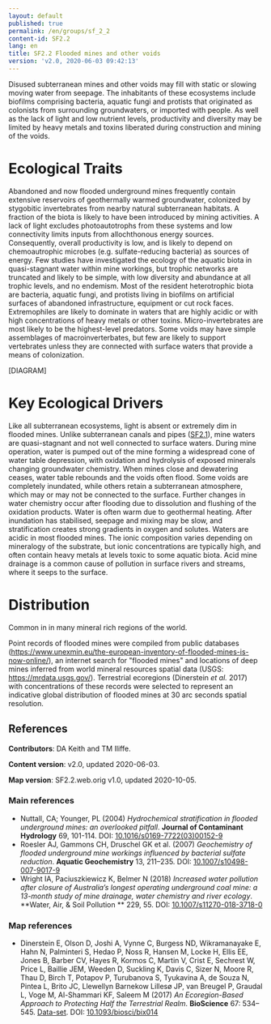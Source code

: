 ```yaml
---
layout: default
published: true
permalink: /en/groups/sf_2_2
content-id: SF2.2
lang: en
title: SF2.2 Flooded mines and other voids
version: 'v2.0, 2020-06-03 09:42:13'
---
```


Disused subterranean mines and other voids may fill with static or slowing moving water from seepage. The inhabitants of these ecosystems include biofilms comprising bacteria, aquatic fungi and protists that originated as colonists from surrounding groundwaters, or imported with people.  As well as the lack of light and low nutrient levels, productivity and diversity may be limited by heavy metals and toxins liberated during construction and mining of the voids.

# Ecological Traits
 
Abandoned and now flooded underground mines frequently contain extensive reservoirs of geothermally warmed groundwater, colonized by stygobitic invertebrates from nearby natural subterranean habitats. A fraction of the biota is likely to have been introduced by mining activities. A lack of light excludes photoautotrophs from these systems and low connectivity limits inputs from allochthonous energy sources. Consequently, overall productivity is low, and is likely to depend on chemoautrophic microbes (e.g. sulfate-reducing bacteria) as sources of energy. Few studies have investigated the ecology of the aquatic biota in quasi-stagnant water within mine workings, but trophic networks are truncated and likely to be simple, with low diversity and abundance at all trophic levels, and no endemism.  Most of the resident heterotrophic biota are bacteria, aquatic fungi, and protists living in biofilms on artificial surfaces of abandoned infrastructure, equipment or cut rock faces. Extremophiles are likely to dominate in waters that are highly acidic or with high concentrations of heavy metals or other toxins. Micro-invertebrates are most likely to be the highest-level predators. Some voids may have simple assemblages of macroinverterbates, but few are likely to support vertebrates unless they are connected with surface waters that provide a means of colonization.

[DIAGRAM]

# Key Ecological Drivers
 
Like all subterranean ecosystems, light is absent or extremely dim in flooded mines. Unlike subterranean canals and pipes ([SF2.1](/explore/groups/SF2.1)), mine waters are quasi-stagnant and not well connected to surface waters. During mine operation, water is pumped out of the mine forming a widespread cone of water table depression, with oxidation and hydrolysis of exposed minerals changing groundwater chemistry. When mines close and dewatering ceases, water table rebounds and the voids often flood. Some voids are completely inundated, while others retain a subterranean atmosphere, which may or may not be connected to the surface. Further changes in water chemistry occur after flooding due to dissolution and flushing of the oxidation products. Water is often warm due to geothermal heating. After inundation has stabilised, seepage and mixing may be slow, and stratification creates strong gradients in oxygen and solutes. Waters are acidic in most flooded mines. The ionic composition varies depending on mineralogy of the substrate, but ionic concentrations are typically high, and often contain heavy metals at levels toxic to some aquatic biota. Acid mine drainage is a common cause of pollution in surface rivers and streams, where it seeps to the surface. 
 
# Distribution
 
Common in in many mineral rich regions of the world.

Point records of flooded mines were compiled from public databases (https://www.unexmin.eu/the-european-inventory-of-flooded-mines-is-now-online/), an internet search for "flooded mines" and locations of deep mines inferred from world mineral resources spatial data (USGS: https://mrdata.usgs.gov/). Terrestrial ecoregions (Dinerstein _et al._ 2017) with concentrations of these records were selected to represent an indicative global distribution of flooded mines at 30 arc seconds spatial resolution.

## References

**Contributors**: DA Keith and TM Iliffe.

**Content version**: v2.0, updated 2020-06-03.

**Map version**: SF2.2.web.orig v1.0, updated 2020-10-05.

### Main references
* Nuttall, CA; Younger, PL (2004) *Hydrochemical stratification in flooded underground mines: an overlooked pitfall*. **Journal of Contaminant Hydrology** 69, 101-114. DOI: [10.1016/s0169-7722(03)00152-9](http://doi.org/10.1016/s0169-7722(03)00152-9)
* Roesler AJ, Gammons CH, Druschel GK et al.  (2007) *Geochemistry of flooded underground mine workings influenced by bacterial sulfate reduction*. **Aquatic Geochemistry** 13, 211–235. DOI: [10.1007/s10498-007-9017-9](http://doi.org/10.1007/s10498-007-9017-9)
* Wright IA, Paciuszkiewicz K, Belmer N (2018) *Increased water pollution after closure of Australia’s longest operating underground coal mine: a 13-month study of mine drainage, water chemistry and river ecology*. **Water, Air, & Soil Pollution
** 229, 55. DOI: [10.1007/s11270-018-3718-0](http://doi.org/10.1007/s11270-018-3718-0)

### Map references
* Dinerstein E, Olson D, Joshi A, Vynne C, Burgess ND, Wikramanayake E, Hahn N, Palminteri S, Hedao P, Noss R, Hansen M, Locke H, Ellis EE, Jones B, Barber CV, Hayes R, Kormos C, Martin V, Crist E, Sechrest W, Price L, Baillie JEM, Weeden D, Suckling K, Davis C, Sizer N, Moore R, Thau D, Birch T, Potapov P, Turubanova S, Tyukavina A, de Souza N, Pintea L, Brito JC, Llewellyn Barnekow Lillesø JP, van Breugel P, Graudal L, Voge M, Al-Shammari KF, Saleem M  (2017) *An Ecoregion-Based Approach to Protecting Half the Terrestrial Realm*. **BioScience** 67: 534–545. [Data-set](https://ecoregions2017.appspot.com/). DOI: [10.1093/biosci/bix014](http://doi.org/10.1093/biosci/bix014)
